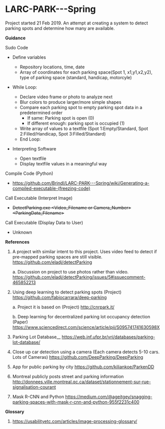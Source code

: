# LARC-PARK---Spring
Project started 21 Feb 2019.
An attempt at creating a system to detect parking spots and determine how many are available.

__Guidance__

Sudo Code

  * Define variables
    * Repository locations, time, date
    * Array of coordinates for each parking space(Spot 1, x1,y1,x2,y2), type of parking space (standard, handicap, motorcyle)
  
  * While Loop:
    * Declare video frame or photo to analyze next
    * Blur colors to produce larger/more simple shapes
    * Compare each parking spot to empty parking spot data in a predetermined order
      * If same: Parking spot is open (0)
      * If different enough: parking spot is occupied (1)
    * Write array of values to a textfile (Spot 1:Empty/Standard, Spot 2:Filled/Handicap, Spot 3:Filled/Standard)
    * End Loop:
  
  * Interpreting Software
    * Open textfile
    * Display textfile values in a meaningful way
  
Compile Code (Python)
* https://github.com/Brindl/LARC-PARK---Spring/wiki/Generating-a-compiled-executable-(freezing-code)

Call Executable (Interpret Image)
* ~~DetectParking.exe <Video_Filename or Camera_Number> <ParkingData_Filename>~~

Call Executable (Display Data to User)
* Unknown

__References__

  1. A project with similar intent to this project. Uses video feed to detect if pre-mapped parking spaces are still visible.           
      https://github.com/eladj/detectParking
  
      a. Discussion on project to use photos rather than video.
        https://github.com/eladj/detectParking/issues/5#issuecomment-465852213
        
  2. Using deep learning to detect parking spots (Project)
      https://github.com/fabiocarrara/deep-parking

      a. Project it is based on (Project)
        http://cnrpark.it/
        
      b. Deep learning for decentralized parking lot occupancy detection (Paper)
      https://www.sciencedirect.com/science/article/pii/S095741741630598X

  3. Parking Lot Database__
    https://web.inf.ufpr.br/vri/databases/parking-lot-database/
    
  4. Close up car detection using a camera (Each camera detects 5-10 cars. Lots of Cameras)
  https://github.com/DeepParking/DeepParking

  5. App for public parking by city
  https://github.com/kiliankoe/ParkenDD
  
  6. Montreal publicly posts street and parking information
  http://donnees.ville.montreal.qc.ca/dataset/stationnement-sur-rue-signalisation-courant
  
  7. Mask R-CNN and Python
  https://medium.com/@ageitgey/snagging-parking-spaces-with-mask-r-cnn-and-python-955f2231c400
  
__Glossary__
   
   1. https://usabilityetc.com/articles/image-processing-glossary/
